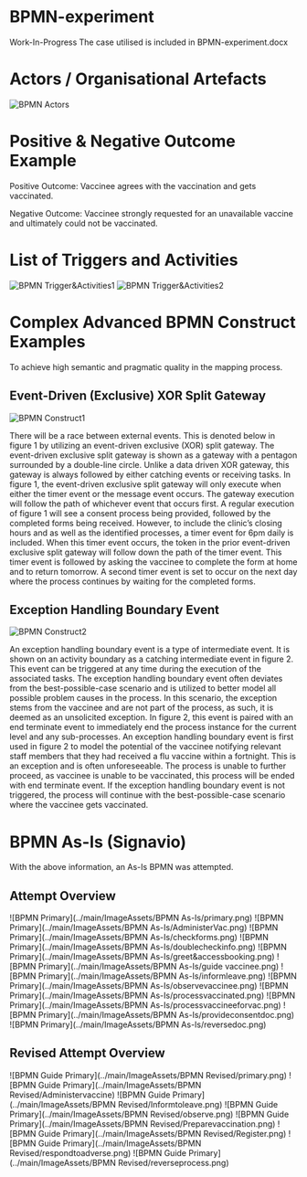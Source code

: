 # BPMN-experiment
Work-In-Progress
The case utilised is included in BPMN-experiment.docx

# Actors / Organisational Artefacts
![BPMN Actors](../main/ImageAssets/BPMNActors.png)

# Positive & Negative Outcome Example
Positive Outcome: Vaccinee agrees with the vaccination and gets vaccinated.

Negative Outcome:  Vaccinee strongly requested for an unavailable vaccine and ultimately could not 
be vaccinated.

# List of Triggers and Activities
![BPMN Trigger&Activities1](../main/ImageAssets/BPMNTriggerActivities1.png)
![BPMN Trigger&Activities2](../main/ImageAssets/BPMNTriggerActivities2.png)

# Complex Advanced BPMN Construct Examples
To achieve high semantic and pragmatic quality in the mapping process.

## Event-Driven (Exclusive) XOR Split Gateway
![BPMN Construct1](../main/ImageAssets/BPMNConstruct1.png)

There will be a race between external events. This is denoted below in figure 1 by utilizing an event-driven exclusive (XOR) split gateway. The event-driven exclusive split gateway is shown as a gateway with a pentagon surrounded by a double-line circle. Unlike a data driven XOR gateway, this gateway is always followed by either catching events or receiving tasks. In figure 1, the event-driven exclusive split gateway will only execute when either the timer event or the message event occurs. The gateway execution will follow the path of whichever event that occurs first. A regular execution of figure 1 will see a consent process being provided, followed by the completed forms being received. However, to include the clinic’s closing hours and as well as the identified processes, a timer event for 6pm daily is included. When this timer event occurs, the token in the prior event-driven exclusive split gateway will follow down the path of the timer event. This timer event is followed by asking the vaccinee to complete the form at home and to return tomorrow. A second timer event is set to occur on the next day where the process continues by waiting for the completed forms. 

## Exception Handling Boundary Event
![BPMN Construct2](../main/ImageAssets/BPMNConstruct2.png)

An exception handling boundary event is a type of intermediate event. It is shown on an activity boundary as a catching intermediate event in figure 2. This event can be triggered at any time during the execution of the associated tasks. The exception handling boundary event often deviates from the best-possible-case scenario and is utilized to better model all possible problem causes in the process. In this scenario, the exception stems from the vaccinee and are not part of the process, as such, it is deemed as an unsolicited exception. In figure 2, this event is paired with an end terminate event to immediately end the process instance for the current level and any sub-processes. An exception handling boundary event is first used in figure 2 to model the potential of the vaccinee notifying relevant staff members that they had received a flu vaccine within a fortnight. This is an exception and is often unforeseeable. The process is unable to further proceed, as vaccinee is unable to be vaccinated, this process will be ended with end terminate event. If the exception handling boundary event is not triggered, the process will continue with the best-possible-case scenario where the vaccinee gets vaccinated. 

# BPMN As-Is (Signavio)
With the above information, an As-Is BPMN was attempted. 
## Attempt Overview
![BPMN Primary](../main/ImageAssets/BPMN As-Is/primary.png)
![BPMN Primary](../main/ImageAssets/BPMN As-Is/AdministerVac.png)
![BPMN Primary](../main/ImageAssets/BPMN As-Is/checkforms.png)
![BPMN Primary](../main/ImageAssets/BPMN As-Is/doublecheckinfo.png)
![BPMN Primary](../main/ImageAssets/BPMN As-Is/greet&accessbooking.png)
![BPMN Primary](../main/ImageAssets/BPMN As-Is/guide vaccinee.png)
![BPMN Primary](../main/ImageAssets/BPMN As-Is/informleave.png)
![BPMN Primary](../main/ImageAssets/BPMN As-Is/observevaccinee.png)
![BPMN Primary](../main/ImageAssets/BPMN As-Is/processvaccinated.png)
![BPMN Primary](../main/ImageAssets/BPMN As-Is/processvaccineeforvac.png)
![BPMN Primary](../main/ImageAssets/BPMN As-Is/provideconsentdoc.png)
![BPMN Primary](../main/ImageAssets/BPMN As-Is/reversedoc.png)

## Revised Attempt Overview
![BPMN Guide Primary](../main/ImageAssets/BPMN Revised/primary.png)
![BPMN Guide Primary](../main/ImageAssets/BPMN Revised/Administervaccine)
![BPMN Guide Primary](../main/ImageAssets/BPMN Revised/Informtoleave.png)
![BPMN Guide Primary](../main/ImageAssets/BPMN Revised/observe.png)
![BPMN Guide Primary](../main/ImageAssets/BPMN Revised/Preparevaccination.png)
![BPMN Guide Primary](../main/ImageAssets/BPMN Revised/Register.png)
![BPMN Guide Primary](../main/ImageAssets/BPMN Revised/respondtoadverse.png)
![BPMN Guide Primary](../main/ImageAssets/BPMN Revised/reverseprocess.png)
